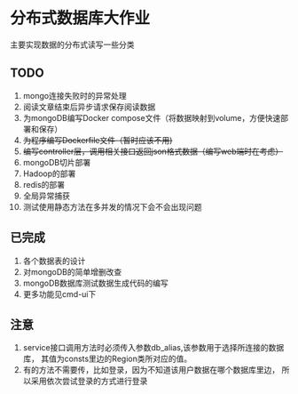 # 分布式数据库大作业

主要实现数据的分布式读写一些分类

## TODO
1. mongo连接失败时的异常处理
2. 阅读文章结束后异步请求保存阅读数据
3. 为mongoDB编写Docker compose文件（将数据映射到volume，方便快速部署和保存）
4.  ~~为程序编写Dockerfile文件（暂时应该不用)~~
5. ~~编写controller层，调用相关接口返回json格式数据（编写web端时在考虑）~~
6. mongoDB切片部署
7. Hadoop的部署
8. redis的部署
9. 全局异常捕获
10. 测试使用静态方法在多并发的情况下会不会出现问题

## 已完成
1. 各个数据表的设计
2. 对mongoDB的简单增删改查
3. mongoDB数据库测试数据生成代码的编写
4. 更多功能见cmd-ui下

## 注意
1. service接口调用方法时必须传入参数db_alias,该参数用于选择所连接的数据库，
    其值为consts里边的Region类所对应的值。
2. 有的方法不需要传，比如登录，因为不知道该用户数据在哪个数据库里边，
       所以采用依次尝试登录的方式进行登录